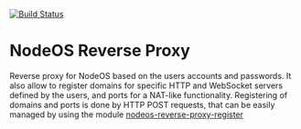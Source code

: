 [![Build Status](https://travis-ci.org/piranna/nodeos-reverse-proxy.svg?branch=master)](https://travis-ci.org/piranna/nodeos-reverse-proxy)

NodeOS Reverse Proxy
====================

Reverse proxy for NodeOS based on the users accounts and passwords. It also
allow to register domains for specific HTTP and WebSocket servers defined by the
users, and ports for a NAT-like functionality. Registering of domains and ports
is done by HTTP POST requests, that can be easily managed by using the module
[nodeos-reverse-proxy-register](https://github.com/piranna/nodeos-reverse-proxy-register)
